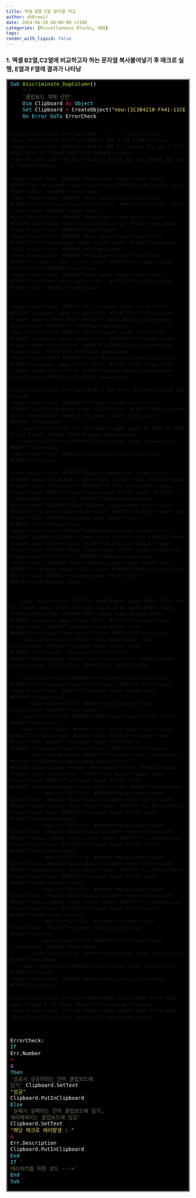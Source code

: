 ```yaml
---
title: 엑셀 B열 C열 문자열 비교
author: dh0rwwit
date: 2024-06-20 00:00:00 +2100
categories: [Miscellaneous Blocks, VBA]
tags: 
render_with_liquid: false
---
```

### 1. 엑셀 B2열,C2열에 비교하고자 하는 문자열 복사붙여넣기 후 매크로 실행, E열과 F열에 결과가 나타남

<!-- HTML generated using hilite.me -->
<div style="background: #000000; overflow:auto;width:auto;border:solid gray;border-width:.1em .1em .1em .em;padding:.2em .6em;"><pre style="margin: 0; line-height: 125%"><span style="color: #66d9ef">Sub</span> <span style="color: #a6e22e">Discriminate_DupColumn</span><span style="color: #f8f8f2">()</span>
    <span style="color: #75715e">&#39; &#39;</span>
    <span style="color: #75715e">&#39;클립보드 객체 선언&#39;</span>
    <span style="color: #66d9ef">Dim</span> <span style="color: #f8f8f2">Clipboard</span> <span style="color: #f92672">As</span> <span style="color: #66d9ef">Object</span>
    <span style="color: #66d9ef">Set</span> <span style="color: #f8f8f2">Clipboard</span> <span style="color: #f92672">=</span> <span style="color: #f8f8f2">CreateObject(</span><span style="color: #e6db74">&quot;new:{1C3B4210-F441-11CE-B9EA-00AA006B1A69}&quot;</span><span style="color: #f8f8f2">)</span>
    <span style="color: #66d9ef">On</span> <span style="color: #66d9ef">Error</span> <span style="color: #66d9ef">GoTo</span> <span style="color: #f8f8f2">ErrorCheck</span>
    
    <span style="color: #75715e">&#39;------------&#39;</span>
    <span style="color: #75715e">&#39;1. 컬럼 B,C열 접근&#39;</span>
    <span style="color: #75715e">&#39;2. B에 있는 값과 C에 있는 값들 다 읽고 동일한 값끼리 (E,F)컬럼의 동일한 행에 정렬&#39;</span>
    <span style="color: #75715e">&#39;3. 일치하지 않고 남은 컬럼들은 abc 순으로 정렬&#39;</span>
    
    <span style="color: #66d9ef">Dim</span> <span style="color: #f8f8f2">B_Cnt</span> <span style="color: #f92672">As</span> <span style="color: #66d9ef">Long</span>
    <span style="color: #66d9ef">Dim</span> <span style="color: #f8f8f2">C_Cnt</span> <span style="color: #f92672">As</span> <span style="color: #66d9ef">Long</span>
    <span style="color: #66d9ef">Dim</span> <span style="color: #f8f8f2">LastE_Row</span> <span style="color: #f92672">As</span> <span style="color: #66d9ef">Long</span>
    <span style="color: #66d9ef">Dim</span> <span style="color: #f8f8f2">CellValue</span> <span style="color: #f92672">As</span> <span style="color: #66d9ef">String</span>
    <span style="color: #66d9ef">Dim</span> <span style="color: #f8f8f2">i</span> <span style="color: #f92672">As</span> <span style="color: #66d9ef">Long</span>
    <span style="color: #66d9ef">Dim</span> <span style="color: #f8f8f2">j</span> <span style="color: #f92672">As</span> <span style="color: #66d9ef">Long</span>

    
    <span style="color: #f8f8f2">B_Cnt</span> <span style="color: #f92672">=</span> <span style="color: #f8f8f2">Cells(Rows.Count,</span> <span style="color: #e6db74">&quot;B&quot;</span><span style="color: #f8f8f2">).End(xlUp).Row</span>
    <span style="color: #f8f8f2">C_Cnt</span> <span style="color: #f92672">=</span> <span style="color: #f8f8f2">Cells(Rows.Count,</span> <span style="color: #e6db74">&quot;C&quot;</span><span style="color: #f8f8f2">).End(xlUp).Row</span>
    <span style="color: #f8f8f2">LastE_Row</span> <span style="color: #f92672">=</span> <span style="color: #f8f8f2">Cells(Rows.Count,</span> <span style="color: #e6db74">&quot;E&quot;</span><span style="color: #f8f8f2">).End(xlUp).Row</span>

    <span style="color: #75715e">&#39; E 열의 마지막 행이 비어있지 않으면 종료</span>
    <span style="color: #66d9ef">If</span> <span style="color: #f8f8f2">LastE_Row</span> <span style="color: #f92672">&gt;=</span> <span style="color: #ae81ff">2</span> <span style="color: #66d9ef">Then</span>
        <span style="color: #75715e">&#39;MsgBox &quot;E2 셀부터 맨 아래까지 값이 있습니다. 매크로를 종료합니다.&quot;&#39;</span>
        <span style="color: #66d9ef">Exit</span> <span style="color: #66d9ef">Sub</span>
    <span style="color: #a6e22e">End</span> <span style="color: #66d9ef">If</span>
    
    <span style="color: #f8f8f2">Range(</span><span style="color: #e6db74">&quot;B2:B&quot;</span> <span style="color: #f92672">&amp;</span> <span style="color: #f8f8f2">B_Cnt).Sort</span> <span style="color: #f8f8f2">key1:</span><span style="color: #f92672">=</span><span style="color: #f8f8f2">Range(</span><span style="color: #e6db74">&quot;B2&quot;</span><span style="color: #f8f8f2">),</span> <span style="color: #f8f8f2">order1:</span><span style="color: #f92672">=</span><span style="color: #f8f8f2">xlAscending</span>
    <span style="color: #f8f8f2">Range(</span><span style="color: #e6db74">&quot;C2:C&quot;</span> <span style="color: #f92672">&amp;</span> <span style="color: #f8f8f2">B_Cnt).Sort</span> <span style="color: #f8f8f2">key1:</span><span style="color: #f92672">=</span><span style="color: #f8f8f2">Range(</span><span style="color: #e6db74">&quot;C2&quot;</span><span style="color: #f8f8f2">),</span> <span style="color: #f8f8f2">order1:</span><span style="color: #f92672">=</span><span style="color: #f8f8f2">xlAscending</span>


        <span style="color: #75715e">&#39;MsgBox &quot;B컬럼의 마지막 Row값 : &quot; &amp; LastB_Row &amp; &quot;입니다.&quot;&#39;</span>
    <span style="color: #66d9ef">For</span> <span style="color: #f8f8f2">i</span> <span style="color: #f92672">=</span> <span style="color: #ae81ff">1</span> <span style="color: #66d9ef">To</span> <span style="color: #f8f8f2">B_Cnt</span>
        <span style="color: #f8f8f2">CellValue</span> <span style="color: #f92672">=</span> <span style="color: #f8f8f2">Trim(Range(</span><span style="color: #e6db74">&quot;B&quot;</span> <span style="color: #f92672">&amp;</span> <span style="color: #f8f8f2">i).Value)</span>
        
        <span style="color: #66d9ef">If</span> <span style="color: #f8f8f2">C_Cnt</span> <span style="color: #f92672">&lt;</span> <span style="color: #ae81ff">1</span> <span style="color: #66d9ef">Then</span>
            <span style="color: #66d9ef">Exit</span> <span style="color: #66d9ef">For</span>
        <span style="color: #66d9ef">End</span> <span style="color: #66d9ef">If</span>
        <span style="color: #66d9ef">For</span> <span style="color: #f8f8f2">j</span> <span style="color: #f92672">=</span> <span style="color: #ae81ff">1</span> <span style="color: #66d9ef">To</span> <span style="color: #f8f8f2">C_Cnt</span>
            <span style="color: #66d9ef">If</span> <span style="color: #f8f8f2">Trim(Range(</span><span style="color: #e6db74">&quot;C&quot;</span> <span style="color: #f92672">&amp;</span> <span style="color: #f8f8f2">j).Value)</span> <span style="color: #f92672">=</span> <span style="color: #f8f8f2">CellValue</span> <span style="color: #66d9ef">Then</span>
                <span style="color: #f8f8f2">Range(</span><span style="color: #e6db74">&quot;E&quot;</span> <span style="color: #f92672">&amp;</span> <span style="color: #f8f8f2">i).Value</span> <span style="color: #f92672">=</span> <span style="color: #f8f8f2">CellValue</span>
                <span style="color: #f8f8f2">Range(</span><span style="color: #e6db74">&quot;F&quot;</span> <span style="color: #f92672">&amp;</span> <span style="color: #f8f8f2">i).Value</span> <span style="color: #f92672">=</span> <span style="color: #f8f8f2">CellValue</span>
                <span style="color: #f8f8f2">Range(</span><span style="color: #e6db74">&quot;B&quot;</span> <span style="color: #f92672">&amp;</span> <span style="color: #f8f8f2">i).Value</span> <span style="color: #f92672">=</span> <span style="color: #e6db74">&quot;&quot;</span>
                <span style="color: #f8f8f2">Range(</span><span style="color: #e6db74">&quot;C&quot;</span> <span style="color: #f92672">&amp;</span> <span style="color: #f8f8f2">j).Value</span> <span style="color: #f92672">=</span> <span style="color: #e6db74">&quot;&quot;</span>
                <span style="color: #f8f8f2">j</span> <span style="color: #f92672">=</span> <span style="color: #ae81ff">1</span>
                <span style="color: #66d9ef">Exit</span> <span style="color: #66d9ef">For</span>
            <span style="color: #66d9ef">End</span> <span style="color: #66d9ef">If</span>
        <span style="color: #66d9ef">Next</span> <span style="color: #f8f8f2">j</span>
    <span style="color: #66d9ef">Next</span> <span style="color: #f8f8f2">i</span>

    <span style="color: #75715e">&#39;MsgBox &quot;B컬럼의 마지막 Row값 : &quot; &amp; B_Cnt &amp; &quot;입니다.&quot;&#39;</span>
    <span style="color: #75715e">&#39;MsgBox &quot;C컬럼의 마지막 Row값 : &quot; &amp; C_Cnt &amp; &quot;입니다.&quot;&#39;</span>
 
<span style="color: #f8f8f2">ErrorCheck:</span>
    <span style="color: #66d9ef">If</span> <span style="color: #f8f8f2">Err.Number</span> <span style="color: #f92672">=</span> <span style="color: #ae81ff">0</span> <span style="color: #66d9ef">Then</span>
    <span style="color: #75715e">&#39;성공시 성공이라는 단어 클립보드에 담기&#39;</span>
        <span style="color: #f8f8f2">Clipboard.SetText</span> <span style="color: #e6db74">&quot;성공&quot;</span>
        <span style="color: #f8f8f2">Clipboard.PutInClipboard</span>
    <span style="color: #66d9ef">Else</span>
    <span style="color: #75715e">&#39;실패시 실패라는 단어 클립보드에 담기, 에러메세지는 클립보드에 담김&#39;</span>
        <span style="color: #f8f8f2">Clipboard.SetText</span> <span style="color: #e6db74">&quot;해당 매크로 에러발생 : &quot;</span> <span style="color: #f92672">&amp;</span> <span style="color: #f8f8f2">Err.Description</span>
        <span style="color: #f8f8f2">Clipboard.PutInClipboard</span>
    <span style="color: #66d9ef">End</span> <span style="color: #66d9ef">If</span>
    <span style="color: #75715e">&#39; 에러처리를 위한 코드 ---&gt;&#39;</span>
<span style="color: #66d9ef">End</span> <span style="color: #66d9ef">Sub</span>
</pre></div>


